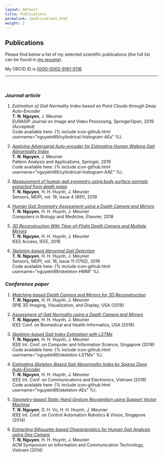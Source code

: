 ```yaml
---
layout: default
title: Publications
permalink: /publications.html
weight: 2
---
```


## Publications

Please find below a list of my selected scientific publications (the full list can be found in [my resume](/assets/Nguyen_CV.pdf)). 

My ORCID ID is [0000-0002-9161-0116](https://orcid.org/0000-0002-9161-0116). 

*** 
<br>

### ***Journal article***

1. *Estimation of Gait Normality Index based on Point Clouds through Deep Auto-Encoder*  
**T. N. Nguyen**, J. Meunier  
EURASIP Journal on Image and Video Processing, SpringerOpen, 2019 (Accepted)  
Code available here: {% include icon-github.html username="nguyetn89/cylindrical-histogram-AEs" %}.

2. [*Applying Adversarial Auto-encoder for Estimating Human Walking Gait Abnormality Index*](https://doi.org/10.1007/s10044-019-00790-7)  
**T. N. Nguyen**, J. Meunier  
Pattern Analysis and Applications, Springer, 2019  
Code available here: {% include icon-github.html username="nguyetn89/cylindrical-histogram-AAE" %}.

3. [*Measurement of human gait symmetry using body surface normals extracted from depth maps*](https://doi.org/10.3390/s19040891)  
**T. N. Nguyen**, H. H. Huynh, J. Meunier  
Sensors, MDPI, vol. 19, issue 4 (891), 2019

4. [*Human Gait Symmetry Assessment using a Depth Camera and Mirrors*](https://doi.org/10.1016/j.compbiomed.2018.08.021)  
**T. N. Nguyen**, H. H. Huynh, J. Meunier  
Computers in Biology and Medicine, Elsevier, 2018

5. [*3D Reconstruction With Time-of-Flight Depth Camera and Multiple Mirrors*](https://doi.org/10.1109/ACCESS.2018.2854262)  
**T. N. Nguyen**, H. H. Huynh, J. Meunier  
IEEE Access, IEEE, 2018

6. [*Skeleton-based Abnormal Gait Detection*](https://doi.org/10.3390/s16111792)  
**T. N. Nguyen**, H. H. Huynh, J. Meunier  
Sensors, MDPI, vol. 16, issue 11 (1792), 2016  
Code available here: {% include icon-github.html username="nguyetn89/skeleton-HMM" %}.

### ***Conference paper***

1. [*Matching-based Depth Camera and Mirrors for 3D Reconstruction*](https://doi.org/10.1117/12.2304427)  
**T. N. Nguyen**, H. H. Huynh, J. Meunier  
SPIE 3D Imaging, Visualization, and Display, USA (2018)

2. [*Assessment of Gait Normality using a Depth Camera and Mirrors*](https://doi.org/10.1109/BHI.2018.8333364)  
**T. N. Nguyen**, H. H. Huynh, J. Meunier  
IEEE Conf. on Biomedical and Health Informatics, USA (2018)

3. [*Skeleton-based Gait Index Estimation with LSTMs*](https://doi.org/10.1109/ICIS.2018.8466522)  
**T. N. Nguyen**, H. H. Huynh, J. Meunier  
IEEE Int. Conf. on Computer and Information Science, Singapore (2018)  
Code available here: {% include icon-github.html username="nguyetn89/skeleton-LSTMs" %}.

4. [*Estimating Skeleton-Based Gait Abnormality Index by Sparse Deep Auto-Encoder*](https://doi.org/10.1109/CCE.2018.8465714)  
**T. N. Nguyen**, H. H. Huynh, J. Meunier  
IEEE Int. Conf. on Communications and Electronics, Vietnam (2018)  
Code available here: {% include icon-github.html username="nguyetn89/skeleton-AEs" %}.

5. [*Geometry-based Static Hand Gesture Recognition using Support Vector Machine*](https://doi.org/10.1109/ICARCV.2014.7064401)  
**T. N. Nguyen**, D. H. Vo, H. H. Huynh, J. Meunier  
IEEE Int. Conf. on Control Automation Robotics & Vision, Singapore (2014)

6. [*Extracting Silhouette-based Characteristics for Human Gait Analysis using One Camera*](https://doi.org/10.1145/2676585.2676612)  
**T. N. Nguyen**, H. H. Huynh, J. Meunier  
ACM Symposium on Information and Communication Technology, Vietnam (2014)
